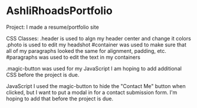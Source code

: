# AshliRhoadsPortfolio
Project:  I made a resume/portfolio site

CSS Classes:
.header is used to algn my header center and change it colors
.photo is used to edit my headshot 
#container was used to make sure that all of my paragraphs looked the same for alignment, padding, etc.
#paragraphs was used to edit the text in my containers


.magic-button was used for my JavaScript
I am hoping to add additional CSS before the project is due.

JavaScript
I used the magic-button to hide the "Contact Me" button when clicked, but I want to put a modal in for a contact submission form.  I'm hoping to add that before the project is due.
